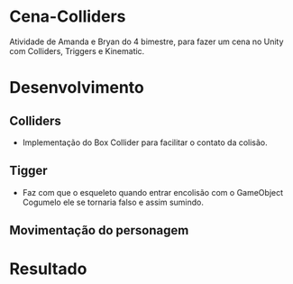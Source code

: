 # Cena-Colliders
Atividade de Amanda e Bryan do 4 bimestre, para fazer um cena no Unity com Colliders, Triggers e Kinematic.

# Desenvolvimento

## Colliders
- Implementação do Box Collider para facilitar o contato da colisão.

## Tigger
- Faz com que o esqueleto quando entrar encolisão com o GameObject Cogumelo ele se tornaria falso e assim sumindo.


## Movimentação do personagem


# Resultado
